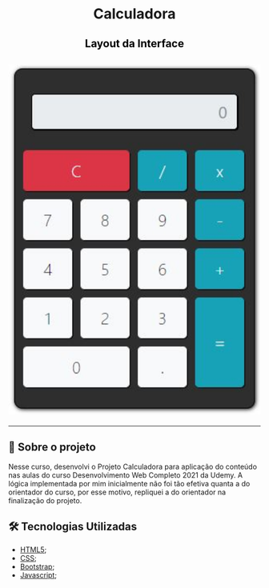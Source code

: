 <h1 align="center">

**Calculadora**

</h1>

<h2 align="center" style="color:black"> Layout da Interface
<h2>

<h2 align="center">
<img alt="layout" src= "https://github.com/angelresende/calculadoraJs/blob/main/Layout.JPG" width="600px">
</h2><hr>
 

## 🚀 Sobre o projeto

Nesse curso, desenvolvi o Projeto Calculadora para aplicação do conteúdo nas aulas do curso Desenvolvimento Web Completo 2021 da Udemy.
A lógica implementada por mim inicialmente não foi tão efetiva quanta a do orientador do curso, por esse motivo, repliquei a do orientador na finalização do projeto. 

## 🛠️ Tecnologias Utilizadas

- [HTML5](https://www.techtudo.com.br/noticias/2011/12/o-que-e-html5.ghtml);
- [CSS](https://developer.mozilla.org/pt-BR/docs/Web/CSS);
- [Bootstrap](https://getbootstrap.com/docs/4.0/getting-started/introduction/);
- [Javascript](https://www.javascript.com/);
